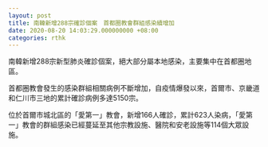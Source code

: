 ```yaml
---
layout: post
title: 南韓新增288宗確診個案　首都圈教會群組感染續增加
date: 2020-08-20 14:03:29.000000000 +08:00
categories: rthk
---
```


南韓新增288宗新型肺炎確診個案，絕大部分屬本地感染，主要集中在首都圈地區。

首都圈教會發生的感染群組相關病例不斷增加，自疫情爆發以來，首爾市、京畿道和仁川市三地的累計確診病例多達5150宗。

位於首爾市城北區的「愛第一」教會，新增166人確診，累計623人染病，「愛第一」教會的群組感染已經蔓延至其他宗教設施、醫院和安老設施等114個大眾設施。
